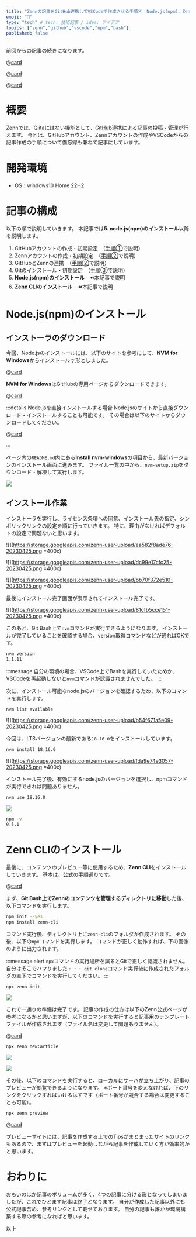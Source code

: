 ```yaml
---
title: "Zennの記事をGitHub連携してVSCodeで作成させる手順④　Node.js(npm)、Zenn-CLIのインストール"
emoji: "📜"
type: "tech" # tech: 技術記事 / idea: アイデア
topics: ["zenn","github","vscode","npm","bash"]
published: false
---
```

前回からの記事の続きになります。

@[card](https://zenn.dev/yankee/articles/zenn_works_with_github_part1)

@[card](https://zenn.dev/yankee/articles/zenn_works_with_github_part2)

@[card](https://zenn.dev/yankee/articles/zenn_works_with_github_part3)

# 概要

Zennでは、Qiitaにはない機能として、[GitHub連携による記事の投稿・管理](https://zenn.dev/zenn/articles/connect-to-github)が行えます。
今回は、GitHubアカウント、Zennアカウントの作成やVSCodeからの記事作成の手順について備忘録も兼ねて記事にしています。

# 開発環境

- OS：windows10 Home 22H2

# 記事の構成

以下の順で説明していきます。
本記事では**5. node.js(npm)のインストール**以降を説明します。

1. GitHubアカウントの作成・初期設定　（[手順①](https://zenn.dev/yankee/articles/zenn_works_with_github_part1)で説明）
2. Zennアカウントの作成・初期設定　（[手順②](https://zenn.dev/yankee/articles/zenn_works_with_github_part2)で説明）
3. GitHubとZennの連携　（[手順②](https://zenn.dev/yankee/articles/zenn_works_with_github_part2)で説明）
4. Gitのインストール・初期設定　（[手順③](https://zenn.dev/yankee/articles/zenn_works_with_github_part3)で説明）
5. **Node.js(npm)のインストール**　⏪本記事で説明
6. **Zenn CLIのインストール**　⏪本記事で説明

# Node.js(npm)のインストール

## インストーラのダウンロード

今回、Node.jsのインストールには、以下のサイトを参考にして、**NVM for Windows**からインストールす形としました。

@[card](https://learn.microsoft.com/ja-jp/windows/dev-environment/javascript/nodejs-on-windows)

**NVM for Windows**はGitHubの専用ページからダウンロードできます。

@[card](https://github.com/coreybutler/nvm-windows#installation--upgrades)

:::details Node.jsを直接インストールする場合
Node.jsのサイトから直接ダウンロード・インストールすることも可能です。
その場合は以下のサイトからダウンロードしてください。

@[card](https://nodejs.org/ja)

:::

ページ内の`README.md`内にある**Install nvm-windows**の項目から、最新バージョンのインストール画面に進みます。
ファイル一覧の中から、`nvm-setup.zip`をダウンロード・解凍して実行します。

![](https://storage.googleapis.com/zenn-user-upload/5a34d17683ad-20230425.png)

## インストール作業

インストーラを実行し、ライセンス条項への同意、インストール先の指定、シンボリックリンクの設定を順に行っていきます。
特に、理由がなければデフォルトの設定で問題ないと思います。

![](https://storage.googleapis.com/zenn-user-upload/ea582f8ade76-20230425.png =400x)

![](https://storage.googleapis.com/zenn-user-upload/dc99e17cfc25-20230425.png =400x)

![](https://storage.googleapis.com/zenn-user-upload/bb70f372e510-20230425.png =400x)

最後にインストール完了画面が表示されてインストール完了です。

![](https://storage.googleapis.com/zenn-user-upload/81cfb5cce151-20230425.png =400x)

このあと、Git Bash上で`nvm`コマンドが実行できるようになります。
インストールが完了していることを確認する場合、version取得コマンドなどが通ればOKです。

```bash
nvm version 
1.1.11
```

:::message
自分の環境の場合、VSCode上でBashを実行していたためか、VSCodeを再起動しないと`nvm`コマンドが認識されませんでした。
:::

次に、インストール可能なnode.jsのバージョンを確認するため、以下のコマンドを実行します。

```bash
nvm list available
```

![](https://storage.googleapis.com/zenn-user-upload/b54f671a5e09-20230425.png =400x)

今回は、LTSバージョンの最新である`18.16.0`をインストールしています。

```bash
nvm install 18.16.0
```

![](https://storage.googleapis.com/zenn-user-upload/fda9e74e3057-20230425.png =400x)

インストール完了後、有効にするnode.jsのバージョンを選択し、npmコマンドが実行できれば問題ありません。

```bash
nvm use 18.16.0
```

![](https://storage.googleapis.com/zenn-user-upload/e44f0deee4f2-20230425.png)

```bash
npm -v
9.5.1
```

# Zenn CLIのインストール

最後に、コンテンツのプレビュー等に使用するため、**Zenn CLI**をインストールしていきます。
基本は、公式の手順通りです。

@[card](https://zenn.dev/zenn/articles/install-zenn-cli)

まず、**Git Bash上でZennのコンテンツを管理するディレクトリに移動**した後、以下コマンドを実行します。

```bash
npm init --yes
npm install zenn-cli
```

コマンド実行後、ディレクトリ上に`zenn-cli`のフォルダが作成されます。
その後、以下の`npx`コマンドを実行します。
コマンドが正しく動作すれば、下の画像のように出力されます。

:::message alert
`npx`コマンドの実行場所を誤るとGitで正しく認識されません。
自分はそこでハマりました・・・
`git clone`コマンド実行後に作成されたフォルダの直下でコマンドを実行してください。
:::

```bash
npx zenn init
```

![](https://storage.googleapis.com/zenn-user-upload/6c28dd75b637-20230425.png)

これで一通りの準備は完了です。
記事の作成の仕方は以下のZenn公式ページが参考になるかと思いますが、以下のコマンドを実行すると記事用のテンプレートファイルが作成されます（ファイル名は変更して問題ありません）。

@[card](https://zenn.dev/zenn/articles/zenn-cli-guide)

```bash
npx zenn new:article
```

![](https://storage.googleapis.com/zenn-user-upload/3ccc0204a46c-20230425.png)

![](https://storage.googleapis.com/zenn-user-upload/a6cc46c42133-20230425.png)

その後、以下のコマンドを実行すると、ローカルにサーバが立ち上がり、記事のプレビューが閲覧できるようになります。
※ポート番号を変えなければ、下のリンクをクリックすればいけるはずです（ポート番号が競合する場合は変更することも可能）。

```bash
npx zenn preview
```

@[card](http://localhost:8000)

プレビューサイトには、記事を作成する上でのTipsがまとまったサイトのリンクもあるので、まずはプレビューを起動しながら記事を作成していく方が効率的かと思います。

# おわりに

おもいのほか記事のボリュームが多く、4つの記事に分ける形となってしまいましたが、これでひとまず記事は終了となります。
自分が作成した記事以外にも公式記事含め、参考リンクとして載せております。
自分の記事も誰かが環境構築する際の参考になればと思います。

以上
